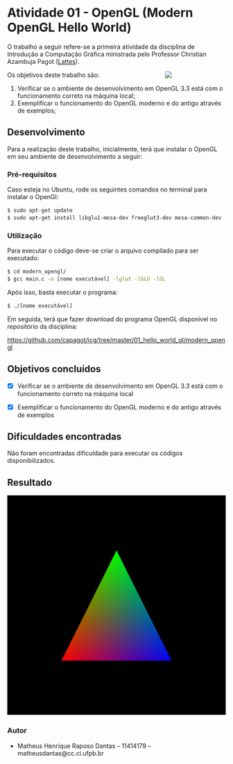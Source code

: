# Atividade 01 - OpenGL (Modern OpenGL Hello World)

O trabalho a seguir refere-se a primeira atividade da disciplina de Introdução a Computação Gráfica ministrada pelo Professor Christian Azambuja Pagot ([Lattes](http://lattes.cnpq.br/4353928200012173)). 

[<img src="https://rawgit.com/eug/awesome-opengl/master/opengl-logo.svg" align="right" width="140">](https://www.opengl.org)

Os objetivos deste trabalho são:

<ol>
    <li>Verificar se o ambiente de desenvolvimento em OpenGL 3.3 está com o funcionamento correto na máquina local;</li>
    <li>Exemplificar o funcionamento do OpenGL moderno e do antigo através de exemplos;</li>
</ol>

## Desenvolvimento

Para a realização deste trabalho, inicialmente, terá que instalar o OpenGL em seu ambiente de desenvolvimento a seguir:

### Pré-requisitos

Caso esteja no Ubuntu, rode os seguintes comandos no terminal para instalar o OpenGl:

```sh
$ sudo apt-get update
$ sudo apt-get install libglu1-mesa-dev freeglut3-dev mesa-common-dev
```

### Utilização

Para executar o código deve-se criar o arquivo compilado para ser executado:

```sh
$ cd modern_opengl/
$ gcc main.c -o [nome executável] -lglut -lGLU -lGL
```

Após isso, basta executar o programa:
```sh
$ ./[nome executável]
```

Em seguida, terá que fazer download do programa OpenGL disponível no repositório da disciplina:

https://github.com/capagot/icg/tree/master/01_hello_world_gl/modern_opengl


## Objetivos concluídos

- [x] Verificar se o ambiente de desenvolvimento em OpenGL 3.3 está com o funcionamento correto na máquina local

- [x] Exemplificar o funcionamento do OpenGL moderno e do antigo através de exemplos

## Dificuldades encontradas

Não foram encontradas dificuldade para executar os códigos disponibilizados.

## Resultado

![Figura 1](act01_hello_world_opengl/img/modern-opengl.png)

### Autor
<ul>
    <li>Matheus Henrique Raposo Dantas – 11414179 – matheusdantas@cc.ci.ufpb.br</li>
</ul>